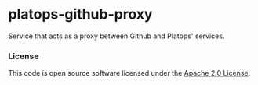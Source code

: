 
# platops-github-proxy

Service that acts as a proxy between Github and Platops' services.

### License

This code is open source software licensed under the [Apache 2.0 License]("http://www.apache.org/licenses/LICENSE-2.0.html").
